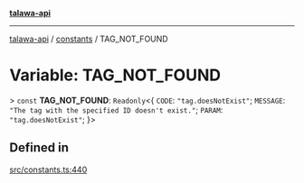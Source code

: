 [**talawa-api**](../../README.md)

***

[talawa-api](../../modules.md) / [constants](../README.md) / TAG\_NOT\_FOUND

# Variable: TAG\_NOT\_FOUND

\> `const` **TAG\_NOT\_FOUND**: `Readonly`\<\{ `CODE`: `"tag.doesNotExist"`; `MESSAGE`: `"The tag with the specified ID doesn't exist."`; `PARAM`: `"tag.doesNotExist"`; \}\>

## Defined in

[src/constants.ts:440](https://github.com/PalisadoesFoundation/talawa-api/blob/5c5b29a0ea487bda8306089fe128f43f3be29f94/src/constants.ts#L440)
